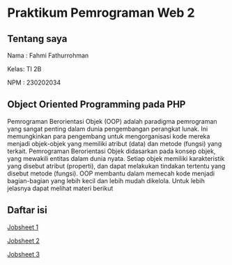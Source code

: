 # Praktikum Pemrograman Web 2
## Tentang saya
Nama : Fahmi Fathurrohman

Kelas: TI 2B

NPM  : 230202034
## Object Oriented Programming pada PHP
Pemrograman Berorientasi Objek (OOP) adalah paradigma pemrograman yang sangat penting dalam dunia pengembangan perangkat lunak. Ini memungkinkan para pengembang untuk mengorganisasi kode mereka menjadi objek-objek yang memiliki atribut (data) dan metode (fungsi) yang terkait.
Pemrograman Berorientasi Objek didasarkan pada konsep objek, yang mewakili entitas dalam dunia nyata. Setiap objek memiliki karakteristik yang disebut atribut (properti), dan dapat melakukan tindakan tertentu yang disebut metode (fungsi). OOP membantu dalam memecah kode menjadi bagian-bagian yang lebih kecil dan lebih mudah dikelola.
Untuk lebih jelasnya dapat melihat materi berikut
## Daftar isi
[Jobsheet 1](https://github.com/fahmifath/praktik-pweb2-week1/tree/main/jobsheet-1)

[Jobsheet 2](https://github.com/fahmifath/praktik-pweb2-week1/tree/main/jobsheet-2)

[Jobsheet 3](https://github.com/fahmifath/praktik-pweb2-week1/tree/main/jobsheet-3)